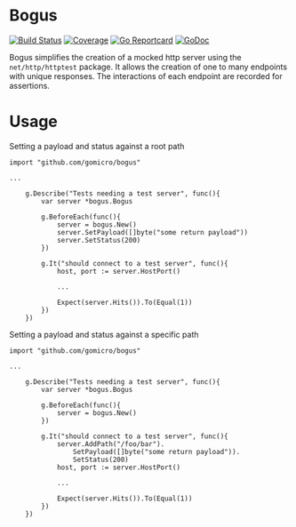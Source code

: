 # Bogus
[![Build Status](https://travis-ci.org/gomicro/bogus.svg)](https://travis-ci.org/gomicro/bogus)
[![Coverage](http://gocover.io/_badge/github.com/gomicro/bogus)](http://gocover.io/github.com/gomicro/bogus)
[![Go Reportcard](https://goreportcard.com/badge/github.com/gomicro/bogus)](https://goreportcard.com/report/github.com/gomicro/bogus)
[![GoDoc](https://godoc.org/github.com/gomicro/bogus?status.png)](https://godoc.org/github.com/gomicro/bogus)

Bogus simplifies the creation of a mocked http server using the `net/http/httptest` package.  It allows the creation of one to many endpoints with unique responses.  The interactions of each endpoint are recorded for assertions.

# Usage

Setting a payload and status against a root path

```
import "github.com/gomicro/bogus"

...

	g.Describe("Tests needing a test server", func(){
		var server *bogus.Bogus

		g.BeforeEach(func(){
			server = bogus.New()
			server.SetPayload([]byte("some return payload"))
			server.SetStatus(200)
		})

		g.It("should connect to a test server", func(){
			host, port := server.HostPort()

			...

			Expect(server.Hits()).To(Equal(1))
		})
	})
```

Setting a payload and status against a specific path

```
import "github.com/gomicro/bogus"

...

	g.Describe("Tests needing a test server", func(){
		var server *bogus.Bogus

		g.BeforeEach(func(){
			server = bogus.New()
		})

		g.It("should connect to a test server", func(){
			server.AddPath("/foo/bar").
				SetPayload([]byte("some return payload")).
				SetStatus(200)
			host, port := server.HostPort()

			...

			Expect(server.Hits()).To(Equal(1))
		})
	})
```
